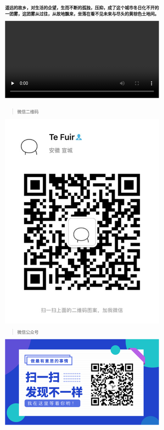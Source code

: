 **遥远的故乡，对生活的企望，生而不断的孤独，压抑，成了这个城市冬日化不开的一团雾，这团雾从过往，从故地飘来，坐落在看不见未来与尽头的黄棕色土地间。**

<video id="video" width="100%" controls="" preload="none">
      <source id="mp4" src="./src/travel/assets/cs20191105.mp4" type="video/mp4">
     
      <p>Your user agent does not support the HTML5 Video element.</p>
</video>
 <!-- <source id="webm" src="http://media.w3.org/2010/05/sintel/trailer.webm" type="video/webm">
      <source id="ogv" src="http://media.w3.org/2010/05/sintel/trailer.ogv" type="video/ogg"> -->
<br>
<br>

> 微信二维码

![微信二维码](assets/TIM图片20191017123106.jpg)

> 微信公众号

![微信公众号](assets/默认标题_横版二维码_2019.10.17.png)

<!-- <div id="main">
  <div>hello {{ msg }}</div>

</div>


<script >
// import API from './api/index.js'
// API.common.GetContent().then(res => {
//   console.log(res)
// })


  new Vue({
    el: '#main',
    data() {
      return { 
        msg: 'mysel'
      }
    },
    mounted:function(){
      this.getData();
    },
    methods:{
      getData:function(){
        var vm = this;
        console.log(vm)
        var request = new XMLHttpRequest()
        request.open('GET','http://localhost:3001/api/AboutContronller/GetContent',true)
        request.onload = function(){
          if(this.status >= 200 && this.status < 400){
            var dta = JSON.parse(this.response)
            vm.msg = dta[0].Title
            console.log(dta)
          }
        }
        request.onerror = function(){console.log('iserror')}
        request.send()
      }
    }
  })
</script> -->
